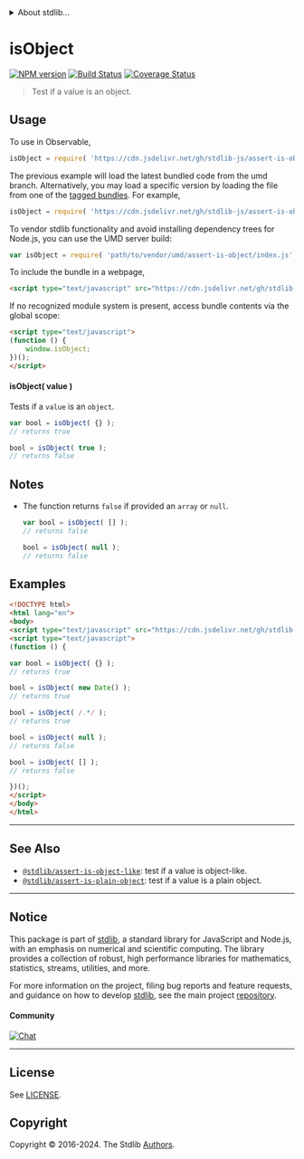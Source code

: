 <!--

@license Apache-2.0

Copyright (c) 2018 The Stdlib Authors.

Licensed under the Apache License, Version 2.0 (the "License");
you may not use this file except in compliance with the License.
You may obtain a copy of the License at

   http://www.apache.org/licenses/LICENSE-2.0

Unless required by applicable law or agreed to in writing, software
distributed under the License is distributed on an "AS IS" BASIS,
WITHOUT WARRANTIES OR CONDITIONS OF ANY KIND, either express or implied.
See the License for the specific language governing permissions and
limitations under the License.

-->


<details>
  <summary>
    About stdlib...
  </summary>
  <p>We believe in a future in which the web is a preferred environment for numerical computation. To help realize this future, we've built stdlib. stdlib is a standard library, with an emphasis on numerical and scientific computation, written in JavaScript (and C) for execution in browsers and in Node.js.</p>
  <p>The library is fully decomposable, being architected in such a way that you can swap out and mix and match APIs and functionality to cater to your exact preferences and use cases.</p>
  <p>When you use stdlib, you can be absolutely certain that you are using the most thorough, rigorous, well-written, studied, documented, tested, measured, and high-quality code out there.</p>
  <p>To join us in bringing numerical computing to the web, get started by checking us out on <a href="https://github.com/stdlib-js/stdlib">GitHub</a>, and please consider <a href="https://opencollective.com/stdlib">financially supporting stdlib</a>. We greatly appreciate your continued support!</p>
</details>

# isObject

[![NPM version][npm-image]][npm-url] [![Build Status][test-image]][test-url] [![Coverage Status][coverage-image]][coverage-url] <!-- [![dependencies][dependencies-image]][dependencies-url] -->

> Test if a value is an object.



<section class="usage">

## Usage

To use in Observable,

```javascript
isObject = require( 'https://cdn.jsdelivr.net/gh/stdlib-js/assert-is-object@umd/browser.js' )
```
The previous example will load the latest bundled code from the umd branch. Alternatively, you may load a specific version by loading the file from one of the [tagged bundles](https://github.com/stdlib-js/assert-is-object/tags). For example,

```javascript
isObject = require( 'https://cdn.jsdelivr.net/gh/stdlib-js/assert-is-object@v0.2.2-umd/browser.js' )
```

To vendor stdlib functionality and avoid installing dependency trees for Node.js, you can use the UMD server build:

```javascript
var isObject = require( 'path/to/vendor/umd/assert-is-object/index.js' )
```

To include the bundle in a webpage,

```html
<script type="text/javascript" src="https://cdn.jsdelivr.net/gh/stdlib-js/assert-is-object@umd/browser.js"></script>
```

If no recognized module system is present, access bundle contents via the global scope:

```html
<script type="text/javascript">
(function () {
    window.isObject;
})();
</script>
```

#### isObject( value )

Tests if a `value` is an `object`.

```javascript
var bool = isObject( {} );
// returns true

bool = isObject( true );
// returns false
```

</section>

<!-- /.usage -->

<section class="notes">

## Notes

-   The function returns `false` if provided an `array` or `null`.

    ```javascript
    var bool = isObject( [] );
    // returns false

    bool = isObject( null );
    // returns false
    ```

</section>

<!-- /.notes -->

<section class="examples">

## Examples

<!-- eslint no-undef: "error" -->

```html
<!DOCTYPE html>
<html lang="en">
<body>
<script type="text/javascript" src="https://cdn.jsdelivr.net/gh/stdlib-js/assert-is-object@umd/browser.js"></script>
<script type="text/javascript">
(function () {

var bool = isObject( {} );
// returns true

bool = isObject( new Date() );
// returns true

bool = isObject( /.*/ );
// returns true

bool = isObject( null );
// returns false

bool = isObject( [] );
// returns false

})();
</script>
</body>
</html>
```

</section>

<!-- /.examples -->

<!-- Section for related `stdlib` packages. Do not manually edit this section, as it is automatically populated. -->

<section class="related">

* * *

## See Also

-   <span class="package-name">[`@stdlib/assert-is-object-like`][@stdlib/assert/is-object-like]</span><span class="delimiter">: </span><span class="description">test if a value is object-like.</span>
-   <span class="package-name">[`@stdlib/assert-is-plain-object`][@stdlib/assert/is-plain-object]</span><span class="delimiter">: </span><span class="description">test if a value is a plain object.</span>

</section>

<!-- /.related -->

<!-- Section for all links. Make sure to keep an empty line after the `section` element and another before the `/section` close. -->


<section class="main-repo" >

* * *

## Notice

This package is part of [stdlib][stdlib], a standard library for JavaScript and Node.js, with an emphasis on numerical and scientific computing. The library provides a collection of robust, high performance libraries for mathematics, statistics, streams, utilities, and more.

For more information on the project, filing bug reports and feature requests, and guidance on how to develop [stdlib][stdlib], see the main project [repository][stdlib].

#### Community

[![Chat][chat-image]][chat-url]

---

## License

See [LICENSE][stdlib-license].


## Copyright

Copyright &copy; 2016-2024. The Stdlib [Authors][stdlib-authors].

</section>

<!-- /.stdlib -->

<!-- Section for all links. Make sure to keep an empty line after the `section` element and another before the `/section` close. -->

<section class="links">

[npm-image]: http://img.shields.io/npm/v/@stdlib/assert-is-object.svg
[npm-url]: https://npmjs.org/package/@stdlib/assert-is-object

[test-image]: https://github.com/stdlib-js/assert-is-object/actions/workflows/test.yml/badge.svg?branch=v0.2.2
[test-url]: https://github.com/stdlib-js/assert-is-object/actions/workflows/test.yml?query=branch:v0.2.2

[coverage-image]: https://img.shields.io/codecov/c/github/stdlib-js/assert-is-object/main.svg
[coverage-url]: https://codecov.io/github/stdlib-js/assert-is-object?branch=main

<!--

[dependencies-image]: https://img.shields.io/david/stdlib-js/assert-is-object.svg
[dependencies-url]: https://david-dm.org/stdlib-js/assert-is-object/main

-->

[chat-image]: https://img.shields.io/gitter/room/stdlib-js/stdlib.svg
[chat-url]: https://app.gitter.im/#/room/#stdlib-js_stdlib:gitter.im

[stdlib]: https://github.com/stdlib-js/stdlib

[stdlib-authors]: https://github.com/stdlib-js/stdlib/graphs/contributors

[umd]: https://github.com/umdjs/umd
[es-module]: https://developer.mozilla.org/en-US/docs/Web/JavaScript/Guide/Modules

[deno-url]: https://github.com/stdlib-js/assert-is-object/tree/deno
[deno-readme]: https://github.com/stdlib-js/assert-is-object/blob/deno/README.md
[umd-url]: https://github.com/stdlib-js/assert-is-object/tree/umd
[umd-readme]: https://github.com/stdlib-js/assert-is-object/blob/umd/README.md
[esm-url]: https://github.com/stdlib-js/assert-is-object/tree/esm
[esm-readme]: https://github.com/stdlib-js/assert-is-object/blob/esm/README.md
[branches-url]: https://github.com/stdlib-js/assert-is-object/blob/main/branches.md

[stdlib-license]: https://raw.githubusercontent.com/stdlib-js/assert-is-object/main/LICENSE

<!-- <related-links> -->

[@stdlib/assert/is-object-like]: https://github.com/stdlib-js/assert-is-object-like/tree/umd

[@stdlib/assert/is-plain-object]: https://github.com/stdlib-js/assert-is-plain-object/tree/umd

<!-- </related-links> -->

</section>

<!-- /.links -->
